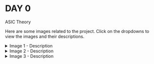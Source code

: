 # DAY 0

ASIC Theory

Here are some images related to the project. Click on the dropdowns to view the images and their descriptions.

<details>
<summary>Image 1 - Description</summary>

![Yosys](Screenshot from 2023-07-31 09-43-28.png)

Description of image 1 goes here.
</details>

<details>
<summary>Image 2 - Description</summary>

![Iverilog](Screenshot from 2023-07-31 09-44-32.png)

Description of image 2 goes here.
</details>

<details>
<summary>Image 3 - Description</summary>

![GTKWave](Screenshot from 2023-07-31 09-44-44.png)

Description of image 3 goes here.
</details>
